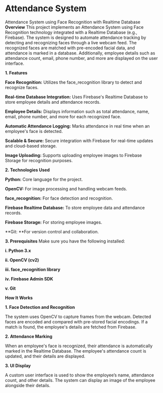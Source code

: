 # Attendance System
Attendance System using Face Recognition with Realtime Database
**Overview**
This project implements an Attendance System using Face Recognition technology integrated with a Realtime Database (e.g., Firebase). The system is designed to automate attendance tracking by detecting and recognizing faces through a live webcam feed. The recognized faces are matched with pre-encoded facial data, and attendance is marked in a database. Additionally, employee details such as attendance count, email, phone number, and more are displayed on the user interface.

**1. Features**

**Face Recognition:** Utilizes the face_recognition library to detect and recognize faces.

**Real-time Database Integration:** Uses Firebase's Realtime Database to store employee details and attendance records.

**Employee Details:** Displays information such as total attendance, name, email, phone number, and more for each recognized face.

**Automatic Attendance Logging:** Marks attendance in real time when an employee's face is detected.

**Scalable & Secure:** Secure integration with Firebase for real-time updates and cloud-based storage.

**Image Uploading:** Supports uploading employee images to Firebase Storage for recognition purposes.

**2. Technologies Used**

**Python:** Core language for the project.

**OpenCV:** For image processing and handling webcam feeds.

**face_recognition:** For face detection and recognition.

**Firebase Realtime Database:** To store employee data and attendance records.

**Firebase Storage:** For storing employee images.

**Git: **For version control and collaboration.


**3. Prerequisites**
Make sure you have the following installed:

**i. Python 3.x**

**ii. OpenCV (cv2)**

**iii. face_recognition library**

**iv. Firebase Admin SDK**

**v. Git**


**How It Works**

**1. Face Detection and Recognition**

The system uses OpenCV to capture frames from the webcam.
Detected faces are encoded and compared with pre-stored facial encodings.
If a match is found, the employee's details are fetched from Firebase.

**2. Attendance Marking**

When an employee's face is recognized, their attendance is automatically marked in the Realtime Database.
The employee's attendance count is updated, and their details are displayed.

**3. UI Display**

A custom user interface is used to show the employee’s name, attendance count, and other details.
The system can display an image of the employee alongside their details.
